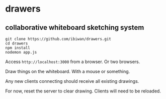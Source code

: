 # drawers

## collaborative whiteboard sketching system

```
git clone https://github.com/ibiwan/drawers.git
cd drawers
npm install
nodemon app.js 
```

Access ``` http://localhost:3000 ``` from a browser.  Or two browsers.

Draw things on the whiteboard.  With a mouse or something.

Any new clients connecting should receive all existing drawings.

For now, reset the server to clear drawing.  Clients will need to be reloaded.

